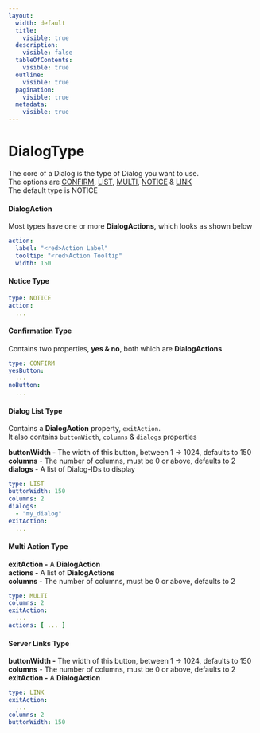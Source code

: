 ```yaml
---
layout:
  width: default
  title:
    visible: true
  description:
    visible: false
  tableOfContents:
    visible: true
  outline:
    visible: true
  pagination:
    visible: true
  metadata:
    visible: true
---
```


# DialogType

The core of a Dialog is the type of Dialog you want to use.\
The options are [CONFIRM](https://minecraft.wiki/w/Dialog#confirmation), [LIST](https://minecraft.wiki/w/Dialog#dialog_list), [MULTI](https://minecraft.wiki/w/Dialog#multi_action), [NOTICE](https://minecraft.wiki/w/Dialog#notice) & [LINK](https://minecraft.wiki/w/Dialog#server_links)\
The default type is NOTICE

#### DialogAction

Most types have one or more **DialogActions,** which looks as shown below

```yaml
action:
  label: "<red>Action Label"
  tooltip: "<red>Action Tooltip"
  width: 150
```

#### Notice Type

```yaml
type: NOTICE
action:
  ...
```

#### Confirmation Type

Contains two properties, **yes & no**, both which are **DialogActions**

```yaml
type: CONFIRM
yesButton:
  ...
noButton:
  ...
```

#### Dialog List Type

Contains a **DialogAction** property, `exitAction`.\
It also contains `buttonWidth`, `columns` & `dialogs` properties

**buttonWidth -** The width of this button, between 1 -> 1024, defaults to 150\
**columns** - The number of columns, must be 0 or above, defaults to 2\
**dialogs** - A list of Dialog-IDs to display

```yaml
type: LIST
buttonWidth: 150
columns: 2
dialogs:
  - "my_dialog"
exitAction:
  ...
```

#### Multi Action Type

**exitAction -** A **DialogAction**\
**actions -** A list of **DialogActions**\
**columns -** The number of columns, must be 0 or above, defaults to 2

```yaml
type: MULTI
columns: 2
exitAction:
  ...
actions: [ ... ]
```

#### Server Links Type

**buttonWidth -** The width of this button, between 1 -> 1024, defaults to 150\
**columns** - The number of columns, must be 0 or above, defaults to 2\
**exitAction -** A **DialogAction**

```yaml
type: LINK
exitAction:
  ...
columns: 2
buttonWidth: 150
```
